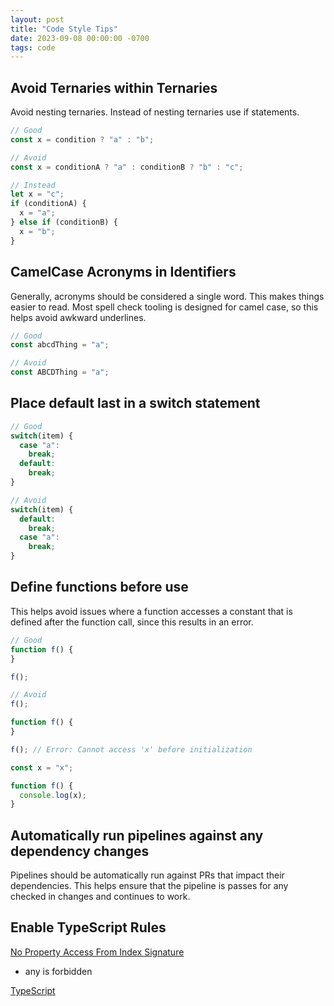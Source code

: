 ```yaml
---
layout: post
title: "Code Style Tips"
date: 2023-09-08 00:00:00 -0700
tags: code
---
```


## Avoid Ternaries within Ternaries

Avoid nesting ternaries. Instead of nesting ternaries use if statements.

```typescript
// Good
const x = condition ? "a" : "b";

```

```typescript
// Avoid
const x = conditionA ? "a" : conditionB ? "b" : "c";
```

```typescript
// Instead
let x = "c";
if (conditionA) {
  x = "a";
} else if (conditionB) {
  x = "b";
}
```

## CamelCase Acronyms in Identifiers

Generally, acronyms should be considered a single word. This makes things easier to read. Most spell check tooling is designed for camel case, so this helps avoid awkward underlines.

```typescript
// Good
const abcdThing = "a";
```

```typescript
// Avoid
const ABCDThing = "a";
```

## Place default last in a switch statement

```typescript
// Good
switch(item) {
  case "a":
    break;
  default:
    break;
}
```

```typescript
// Avoid
switch(item) {
  default:
    break;
  case "a":
    break;
}
```

## Define functions before use

This helps avoid issues where a function accesses a constant that is defined after the function call, since this results in an error.

```typescript
// Good
function f() {
}

f();
```

```typescript
// Avoid
f();

function f() {
}
```

```typescript
f(); // Error: Cannot access 'x' before initialization 

const x = "x";

function f() {
  console.log(x);
}
```


## Automatically run pipelines against any dependency changes

Pipelines should be automatically run against PRs that impact their dependencies. This helps ensure that the pipeline is passes for any checked in changes and continues to work.

## Enable TypeScript Rules

[No Property Access From Index Signature](https://www.typescriptlang.org/tsconfig#noPropertyAccessFromIndexSignature)

- any is forbidden

[TypeScript](https://typescript-eslint.io/rules/?supported-rules=recommended-typeInformation)
